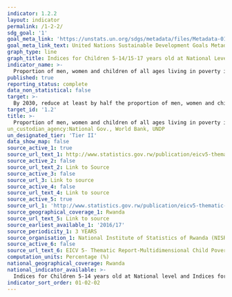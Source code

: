 ```yaml
---
indicator: 1.2.2
layout: indicator
permalink: /1-2-2/
sdg_goal: '1'
goal_meta_link: 'https://unstats.un.org/sdgs/metadata/files/Metadata-01-02-02.pdf'
goal_meta_link_text: United Nations Sustainable Development Goals Metadata (pdf 894kB)
graph_type: line
graph_title: Indices for Children 5-14/15-17 years old at National Level
indicator_name: >-
  Proportion of men, women and children of all ages living in poverty in all its dimensions according to national definitions
published: true
reporting_status: complete
data_non_statistical: false
target: >-
  By 2030, reduce at least by half the proportion of men, women and children of all ages living in poverty in all its dimensions according to national definitions
target_id: '1.2'
title: >-
  Proportion of men, women and children of all ages living in poverty in all its dimensions according to national definitions
un_custodian_agency:National Gov., World Bank, UNDP
un_designated_tier: 'Tier II'
data_show_map: false
source_active_1: true
source_url_text_1: http://www.statistics.gov.rw/publication/eicv5-thematic-report-multidimensional-child-poverty-report
source_active_2: false
source_url_text_2: Link to Source
source_active_3: false
source_url_3: Link to source
source_active_4: false
source_url_text_4: Link to source
source_active_5: true
source_url_1: 'http://www.statistics.gov.rw/publication/eicv5-thematic-report-multidimensional-child-poverty-report'
source_geographical_coverage_1: Rwanda
source_url_text_5: Link to source
source_earliest_available_1: '2016/17'
source_periodicity_1: 3 YEARS
source_organisation_1: National Institute of Statistics of Rwanda (NISR)
source_active_6: false
source_url_text_6: EICV 5- Thematic Report-Multidimensional Child Poverty Report
computation_units: Percentage (%)
national_geographical_coverage: Rwanda
national_indicator_available: >-
  Indices for Children 5-14 years old at National level and Indices for Children 15-17 years old at National level.
indicator_sort_order: 01-02-02
---
```

